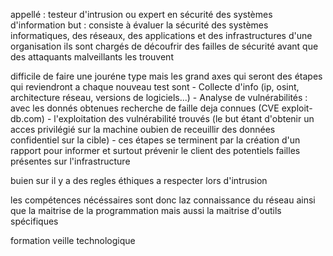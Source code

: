 appellé : testeur d'intrusion ou expert en sécurité des systèmes d'information
but : consiste à évaluer la sécurité des systèmes informatiques, des réseaux, des applications et des infrastructures d'une organisation
ils sont chargés de découfrir des failles de sécurité avant que des attaquants malveillants les trouvent

difficile de faire une jouréne type 
mais les grand axes qui seront des étapes qui reviendront a chaque nouveau test sont
	- Collecte d'info (ip, osint, architecture réseau, versions de logiciels...)
	- Analyse de vulnérabilités : avec les donnés obtenues recherche de faille deja connues (CVE exploit-db.com)
	- l'exploitation des vulnérabilité trouvés (le but étant d'obtenir un acces privilégié sur la machine oubien de receuillir des données confidentiel sur la cible)
	- ces étapes se terminent par la création d'un rapport pour informer et surtout prévenir le client des potentiels failles présentes sur l'infrastructure

buien sur il y a des regles éthiques a respecter lors d'intrusion

les compétences nécéssaires sont donc laz connaissance du réseau ainsi que la maitrise de la programmation mais aussi la maitrise d'outils spécifiques

formation
veille technologique

